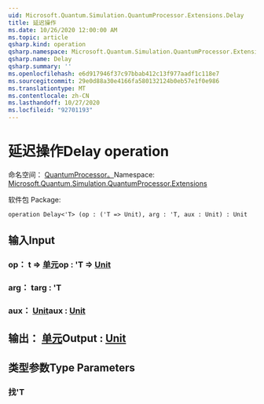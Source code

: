 ```yaml
---
uid: Microsoft.Quantum.Simulation.QuantumProcessor.Extensions.Delay
title: 延迟操作
ms.date: 10/26/2020 12:00:00 AM
ms.topic: article
qsharp.kind: operation
qsharp.namespace: Microsoft.Quantum.Simulation.QuantumProcessor.Extensions
qsharp.name: Delay
qsharp.summary: ''
ms.openlocfilehash: e6d917946f37c97bbab412c13f977aadf1c118e7
ms.sourcegitcommit: 29e0d88a30e4166fa580132124b0eb57e1f0e986
ms.translationtype: MT
ms.contentlocale: zh-CN
ms.lasthandoff: 10/27/2020
ms.locfileid: "92701193"
---
```

# <a name="delay-operation"></a><span data-ttu-id="7f5f2-102">延迟操作</span><span class="sxs-lookup"><span data-stu-id="7f5f2-102">Delay operation</span></span>

<span data-ttu-id="7f5f2-103">命名空间： [QuantumProcessor。](xref:Microsoft.Quantum.Simulation.QuantumProcessor.Extensions)</span><span class="sxs-lookup"><span data-stu-id="7f5f2-103">Namespace: [Microsoft.Quantum.Simulation.QuantumProcessor.Extensions](xref:Microsoft.Quantum.Simulation.QuantumProcessor.Extensions)</span></span>

<span data-ttu-id="7f5f2-104">软件包 [](https://nuget.org/packages/)</span><span class="sxs-lookup"><span data-stu-id="7f5f2-104">Package: [](https://nuget.org/packages/)</span></span>




```qsharp
operation Delay<'T> (op : ('T => Unit), arg : 'T, aux : Unit) : Unit
```


## <a name="input"></a><span data-ttu-id="7f5f2-105">输入</span><span class="sxs-lookup"><span data-stu-id="7f5f2-105">Input</span></span>

### <a name="op--t--unit"></a><span data-ttu-id="7f5f2-106">op： t => [单元](xref:microsoft.quantum.lang-ref.unit)</span><span class="sxs-lookup"><span data-stu-id="7f5f2-106">op : 'T => [Unit](xref:microsoft.quantum.lang-ref.unit)</span></span> 




### <a name="arg--t"></a><span data-ttu-id="7f5f2-107">arg： t</span><span class="sxs-lookup"><span data-stu-id="7f5f2-107">arg : 'T</span></span>




### <a name="aux--unit"></a><span data-ttu-id="7f5f2-108">aux： [Unit](xref:microsoft.quantum.lang-ref.unit)</span><span class="sxs-lookup"><span data-stu-id="7f5f2-108">aux : [Unit](xref:microsoft.quantum.lang-ref.unit)</span></span>





## <a name="output--unit"></a><span data-ttu-id="7f5f2-109">输出： [单元](xref:microsoft.quantum.lang-ref.unit)</span><span class="sxs-lookup"><span data-stu-id="7f5f2-109">Output : [Unit](xref:microsoft.quantum.lang-ref.unit)</span></span>



## <a name="type-parameters"></a><span data-ttu-id="7f5f2-110">类型参数</span><span class="sxs-lookup"><span data-stu-id="7f5f2-110">Type Parameters</span></span>

### <a name="t"></a><span data-ttu-id="7f5f2-111">找</span><span class="sxs-lookup"><span data-stu-id="7f5f2-111">'T</span></span>

